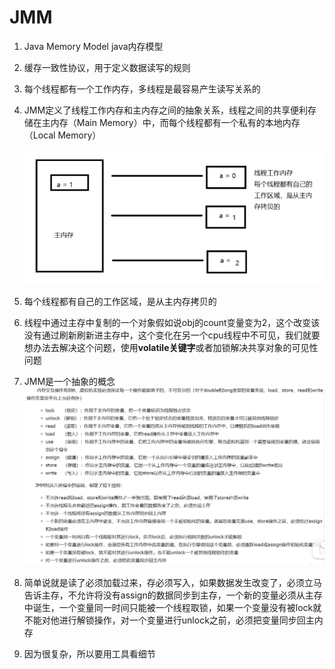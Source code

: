 # JMM

1. Java Memory Model java内存模型

2. 缓存一致性协议，用于定义数据读写的规则

3. 每个线程都有一个工作内存，多线程是最容易产生读写关系的

4. JMM定义了线程工作内存和主内存之间的抽象关系，线程之间的共享便利存储在主内存（Main Memory）中，而每个线程都有一个私有的本地内存（Local Memory）

   ![主内存和线程工作内存](../图片/主内存和线程工作内存.png)

5. 每个线程都有自己的工作区域，是从主内存拷贝的

6. 线程中通过主存中复制的一个对象假如说obj的count变量变为2，这个改变该没有通过刷新刷新进主存中，这个变化在另一个cpu线程中不可见，我们就要想办法去解决这个问题，使用**volatile关键字**或者加锁解决共享对象的可见性问题

7. JMM是一个抽象的概念![JMM操作](../图片/JMM操作.png)

8. 简单说就是读了必须加载过来，存必须写入，如果数据发生改变了，必须立马告诉主存，不允许将没有assign的数据同步到主存，一个新的变量必须从主存中诞生，一个变量同一时间只能被一个线程取锁，如果一个变量没有被lock就不能对他进行解锁操作，对一个变量进行unlock之前，必须把变量同步回主内存

9. 因为很复杂，所以要用工具看细节